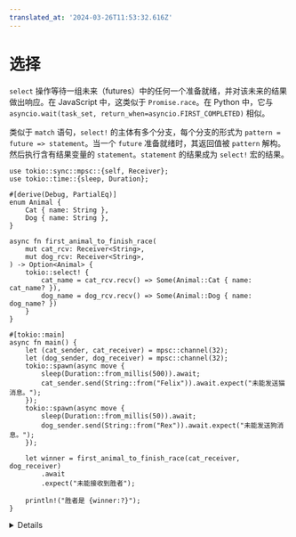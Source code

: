 ```yaml
---
translated_at: '2024-03-26T11:53:32.616Z'
---
```


# 选择

`select` 操作等待一组未来（futures）中的任何一个准备就绪，并对该未来的结果做出响应。在 JavaScript 中，这类似于 `Promise.race`。在 Python 中，它与 `asyncio.wait(task_set, return_when=asyncio.FIRST_COMPLETED)` 相似。

类似于 `match` 语句，`select!` 的主体有多个分支，每个分支的形式为 `pattern = future => statement`。当一个 `future` 准备就绪时，其返回值被 `pattern` 解构。然后执行含有结果变量的 `statement`。`statement` 的结果成为 `select!` 宏的结果。

```rust,editable,compile_fail
use tokio::sync::mpsc::{self, Receiver};
use tokio::time::{sleep, Duration};

#[derive(Debug, PartialEq)]
enum Animal {
    Cat { name: String },
    Dog { name: String },
}

async fn first_animal_to_finish_race(
    mut cat_rcv: Receiver<String>,
    mut dog_rcv: Receiver<String>,
) -> Option<Animal> {
    tokio::select! {
        cat_name = cat_rcv.recv() => Some(Animal::Cat { name: cat_name? }),
        dog_name = dog_rcv.recv() => Some(Animal::Dog { name: dog_name? })
    }
}

#[tokio::main]
async fn main() {
    let (cat_sender, cat_receiver) = mpsc::channel(32);
    let (dog_sender, dog_receiver) = mpsc::channel(32);
    tokio::spawn(async move {
        sleep(Duration::from_millis(500)).await;
        cat_sender.send(String::from("Felix")).await.expect("未能发送猫消息。");
    });
    tokio::spawn(async move {
        sleep(Duration::from_millis(50)).await;
        dog_sender.send(String::from("Rex")).await.expect("未能发送狗消息。");
    });

    let winner = first_animal_to_finish_race(cat_receiver, dog_receiver)
        .await
        .expect("未能接收到胜者");

    println!("胜者是 {winner:?}");
}
```

<details>

- 在这个例子中，我们设有一场猫和狗之间的比赛。`first_animal_to_finish_race` 监听两个频道，并将选择先到达的那个。由于狗只需要 50ms，因此它赢了需要 500ms 的猫。

- 在此例中你可以使用 `oneshot` 通道，因为这些通道预期将

```markdown
  只能接收一次 `send`。

- 尝试为比赛添加一个截止日期，演示选择不同种类的
  期货。

- 注意 `select!` 会丢弃不匹配的分支，这会取消它们的期货。当每次执行 `select!` 都创建新的期货时，使用它最为简单。

  - 另一种方法是传递 `&mut future` 而不是期货本身，但是
    这可能会导致问题，在固定幻灯片中有进一步的讨论。

</details>
```
